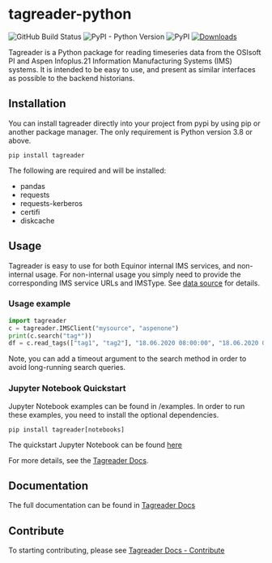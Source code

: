# tagreader-python <!-- omit in toc -->

![GitHub Build Status](https://github.com/equinor/tagreader-python/workflows/Test/badge.svg)
![PyPI - Python Version](https://img.shields.io/pypi/pyversions/tagreader)
![PyPI](https://img.shields.io/pypi/v/tagreader)
[![Downloads](https://pepy.tech/badge/tagreader)](https://pepy.tech/project/tagreader)

Tagreader is a Python package for reading timeseries data from the OSIsoft PI and Aspen Infoplus.21
Information Manufacturing Systems (IMS) systems. It is intended to be easy to use, and present as similar interfaces
as possible to the backend historians.

## Installation
You can install tagreader directly into your project from pypi by using pip
or another package manager. The only requirement is Python version 3.8 or above.

```shell
pip install tagreader
```

The following are required and will be installed:

* pandas
* requests
* requests-kerberos
* certifi
* diskcache

## Usage
Tagreader is easy to use for both Equinor internal IMS services, and non-internal usage. For non-internal usage
you simply need to provide the corresponding IMS service URLs and IMSType.
See [data source](https://equinor.github.io/tagreader-python/docs/about/usage/data-source) for details.

### Usage example
```python
import tagreader
c = tagreader.IMSClient("mysource", "aspenone")
print(c.search("tag*"))
df = c.read_tags(["tag1", "tag2"], "18.06.2020 08:00:00", "18.06.2020 09:00:00", 60)
```

Note, you can add a timeout argument to the search method in order to avoid long-running search queries.

### Jupyter Notebook Quickstart
Jupyter Notebook examples can be found in /examples. In order to run these examples, you need to install the
optional dependencies.

```shell
pip install tagreader[notebooks]
```

The quickstart Jupyter Notebook can be found [here](https://github.com/equinor/tagreader-python/blob/main/examples/quickstart.ipynb)

For more details, see the [Tagreader Docs](https://equinor.github.io/tagreader-python/).

## Documentation
The full documentation can be found in [Tagreader Docs](https://equinor.github.io/tagreader-python/)

## Contribute
To starting contributing, please see [Tagreader Docs - Contribute](https://equinor.github.io/tagreader-python/docs/contribute/overview)
